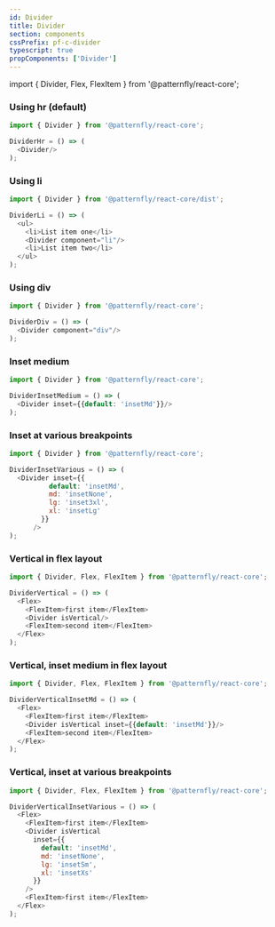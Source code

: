 ```yaml
---
id: Divider
title: Divider
section: components
cssPrefix: pf-c-divider
typescript: true 
propComponents: ['Divider']
---
```

import { Divider, Flex, FlexItem } from '@patternfly/react-core';

### Using hr (default)
```js
import { Divider } from '@patternfly/react-core';

DividerHr = () => (
  <Divider/>
);
```

### Using li
```js
import { Divider } from '@patternfly/react-core/dist';

DividerLi = () => (
  <ul>
    <li>List item one</li>
    <Divider component="li"/>
    <li>List item two</li>
  </ul>
);
```

### Using div
```js
import { Divider } from '@patternfly/react-core';

DividerDiv = () => (
  <Divider component="div"/>
);
```

### Inset medium
```js
import { Divider } from '@patternfly/react-core';

DividerInsetMedium = () => (
  <Divider inset={{default: 'insetMd'}}/>
);
```

### Inset at various breakpoints
```js
import { Divider } from '@patternfly/react-core';

DividerInsetVarious = () => (
  <Divider inset={{
          default: 'insetMd',
          md: 'insetNone',
          lg: 'inset3xl',
          xl: 'insetLg'
        }}
      />
);
```

### Vertical in flex layout
```js
import { Divider, Flex, FlexItem } from '@patternfly/react-core';

DividerVertical = () => (
  <Flex>
    <FlexItem>first item</FlexItem>
    <Divider isVertical/>
    <FlexItem>second item</FlexItem>
  </Flex>
);
```

### Vertical, inset medium in flex layout
```js
import { Divider, Flex, FlexItem } from '@patternfly/react-core';

DividerVerticalInsetMd = () => (
  <Flex>
    <FlexItem>first item</FlexItem>
    <Divider isVertical inset={{default: 'insetMd'}}/>
    <FlexItem>second item</FlexItem>
  </Flex>
);
```

### Vertical, inset at various breakpoints
```js
import { Divider, Flex, FlexItem } from '@patternfly/react-core';

DividerVerticalInsetVarious = () => (
  <Flex>
    <FlexItem>first item</FlexItem>
    <Divider isVertical 
      inset={{
        default: 'insetMd',
        md: 'insetNone',
        lg: 'insetSm',
        xl: 'insetXs'
      }}
    />
    <FlexItem>first item</FlexItem>
  </Flex>
);
```
